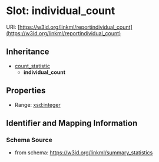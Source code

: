 # Slot: individual_count

URI: [https://w3id.org/linkml/reportindividual_count](https://w3id.org/linkml/reportindividual_count)




## Inheritance

* [count_statistic](count_statistic.md)
    * **individual_count**



## Properties

 * Range: [xsd:integer](http://www.w3.org/2001/XMLSchema#integer)



## Identifier and Mapping Information







### Schema Source


* from schema: https://w3id.org/linkml/summary_statistics



